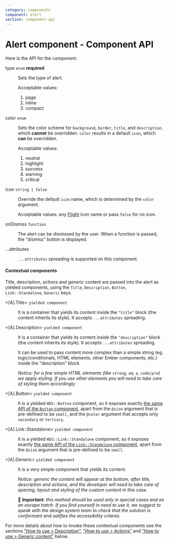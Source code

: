 ```yaml
---
category: components
component: alert
section: component-api
---
```


# Alert component - Component API

Here is the API for the component:

<dl class="dummy-component-props" aria-labelledby="component-api-alert"><dt>type <code>enum</code> <strong class="required">required</strong></dt><dd><p>Sets the type of alert.</p><p>Acceptable values:</p><ol><li>page</li><li>inline</li><li>compact</li></ol></dd><dt>color <code>enum</code></dt><dd><p>Sets the color scheme for <code class="dummy-code">background</code>, <code class="dummy-code">border</code>, <code class="dummy-code">title</code>, and <code class="dummy-code">description</code>, which <strong>cannot</strong> be overridden. <code class="dummy-code">color</code> results in a default <code class="dummy-code">icon</code>, which <strong>can</strong> be overridden.</p><p>Acceptable values:</p><ol><li class="default">neutral</li><li>highlight</li><li>success</li><li>warning</li><li>critical</li></ol></dd><dt>icon <code>string | false</code></dt><dd><p>Override the default <code class="dummy-code">icon</code> name, which is determined by the <code class="dummy-code">color</code> argument.</p><p>Acceptable values: any <a href="https://flight-hashicorp.vercel.app/" target="_blank" rel="noopener noreferrer">Flight</a> icon name or pass <code class="dummy-code">false</code> for no icon.</p></dd><dt>onDismiss <code>function</code></dt><dd><p>The alert can be dismissed by the user. When a function is passed, the "dismiss" button is displayed.</p></dd><dt>...attributes</dt><dd><p><code class="dummy-code">...attributes</code> spreading is supported on this component.</p></dd></dl>

#### Contextual components

Title, description, actions and generic content are passed into the alert as yielded components, using the `Title`, `Description`, `Button`, `Link::Standalone`, `Generic` keys.

<dl class="dummy-component-props" aria-labelledby="contextual-components-alert"><dt>&lt;[A].Title&gt; <code>yielded component</code></dt><dd><p>It is a container that yields its content inside the <code class="dummy-code">"title"</code> block (the content inherits its style). It accepts <code class="dummy-code">...attributes</code> spreading.</p></dd><dt>&lt;[A].Description&gt; <code>yielded component</code></dt><dd><p>It is a container that yields its content inside the <code class="dummy-code">"description"</code> block (the content inherits its style). It accepts <code class="dummy-code">...attributes</code> spreading.</p><p>It can be used to pass content more complex than a simple string (eg. logic/conditionals, HTML elements, other Ember components, etc.) inside the "description" block.</p><p><em>Notice: for a few simple HTML elements (like <code class="dummy-code">strong</code>, <code class="dummy-code">em</code>, <code class="dummy-code">a</code>, <code class="dummy-code">code/pre</code>) we apply styling. If you use other elements you will need to take care of styling them accordingly.</em></p></dd><dt>&lt;[A].Button&gt; <code>yielded component</code></dt><dd><p>It is a yielded <code class="dummy-code">HDS::Button</code> component, so it exposes exactly <a href="/components/button/01_overview/">the same API of the <code class="dummy-code">Button</code> component</a>, apart from the <code class="dummy-code">@size</code> argument that is pre-defined to be <code class="dummy-code">small</code>, and the <code class="dummy-code">@color</code> argument that accepts only <code class="dummy-code">secondary</code> or <code class="dummy-code">tertiary</code>.</p></dd><dt>&lt;[A].Link::Standalone&gt; <code>yielded component</code></dt><dd><p>It is a yielded <code class="dummy-code">HDS::Link::Standalone</code> component, so it exposes exactly <a href="/components/link/standalone/01_overview/">the same API of the <code class="dummy-code">Link::Standalone</code> component</a>, apart from the <code class="dummy-code">@size</code> argument that is pre-defined to be <code class="dummy-code">small</code>.</p></dd><dt>&lt;[A].Generic&gt; <code>yielded component</code></dt><dd><p>It is a very simple component that yields its content.</p><p><em>Notice: generic the content will appear at the bottom, after title, description and actions, and the developer will need to take care of spacing, layout and styling of the custom content in this case.</em></p><p>🚨 <em><strong>Important</strong>: this method should be used only in special cases and as an escape hatch. If you find yourself in need to use it, we suggest to speak with the design system team to check that the solution is conformant and satifies the accessibility criteria.</em></p></dd></dl>

For more details about how to invoke these contextual components see the sections ["How to use > Description"](#how-to-use-description), ["How to use > Actions"](#how-to-use-actions) and ["How to use > Generic content"](#how-to-use-generic) below.